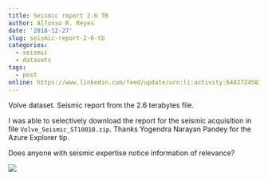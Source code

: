 ```yaml
---
title: Seismic report 2.6 TB
author: Alfonso R. Reyes
date: '2018-12-27'
slug: seismic-report-2-6-tb
categories:
  - seismic
  - datasets
tags:
  - post
online: https://www.linkedin.com/feed/update/urn:li:activity:6482724581957308416 
---
```


Volve dataset. Seismic report from the 2.6 terabytes file.

I was able to selectively download the report for the seismic acquisition in file `Volve_Seismic_ST10010.zip`. Thanks Yogendra Narayan Pandey for the Azure Explorer tip.

Does anyone with seismic expertise notice information of relevance?


[![](/img/2-6-tb_report-cover.png)](/files/RXT10010NS_Statoil_Volve_Seismic_QC_Report_v03.pdf)



